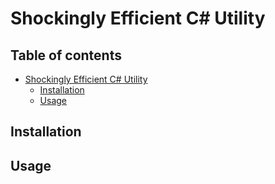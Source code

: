 # Shockingly Efficient C# Utility

## Table of contents
- [Shockingly Efficient C# Utility](#shockingly-efficient-c#-utility)
    - [Installation](#installation)
    - [Usage](#usage)


## Installation

## Usage



